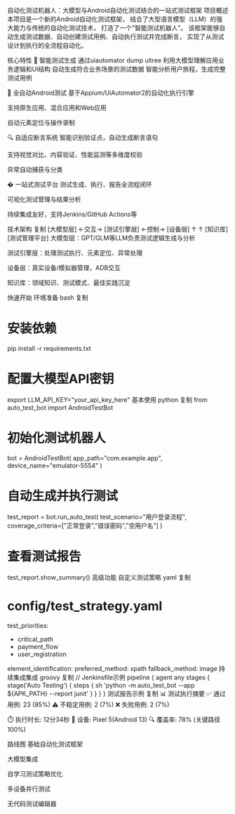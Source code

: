 自动化测试机器人：大模型与Android自动化测试结合的一站式测试框架
项目概述
本项目是一个新的Android自动化测试框架，
结合了大型语言模型（LLM）的强大能力与传统的自动化测试技术，
打造了一个"智能测试机器人"。
该框架能够自动生成测试数据、自动创建测试用例、自动执行测试并完成断言，
实现了从测试设计到执行的全流程自动化。

核心特性
🤖 智能测试生成
通过uiautomator dump uitree
利用大模型理解应用业务逻辑和UI结构
自动生成符合业务场景的测试数据
智能分析用户旅程，生成完整测试用例

📱 全自动Android测试
基于Appium/UiAutomator2的自动化执行引擎

支持原生应用、混合应用和Web应用

自动元素定位与操作录制

🔍 自适应断言系统
智能识别验证点，自动生成断言语句

支持视觉对比、内容验证、性能监测等多维度校验

异常自动捕获与分类

� 一站式测试平台
测试生成、执行、报告全流程闭环

可视化测试管理与结果分析

持续集成友好，支持Jenkins/GitHub Actions等

技术架构
复制
[大模型层] ←交互→ [测试引擎层] ←控制→ [设备层]
    ↑                      ↑
[知识库]             [测试管理平台]
大模型层：GPT/GLM等LLM负责测试逻辑生成与分析

测试引擎层：处理测试执行、元素定位、异常处理

设备层：真实设备/模拟器管理，ADB交互

知识库：领域知识、测试模式、最佳实践沉淀

快速开始
环境准备
bash
复制
# 安装依赖
pip install -r requirements.txt

# 配置大模型API密钥
export LLM_API_KEY="your_api_key_here"
基本使用
python
复制
from auto_test_bot import AndroidTestBot

# 初始化测试机器人
bot = AndroidTestBot(
    app_path="com.example.app",
    device_name="emulator-5554"
)

# 自动生成并执行测试
test_report = bot.run_auto_test(
    test_scenario="用户登录流程",
    coverage_criteria=["正常登录","错误密码","空用户名"]
)

# 查看测试报告
test_report.show_summary()
高级功能
自定义测试策略
yaml
复制
# config/test_strategy.yaml
test_priorities:
  - critical_path
  - payment_flow
  - user_registration

element_identification:
  preferred_method: xpath
  fallback_method: image
持续集成集成
groovy
复制
// Jenkinsfile示例
pipeline {
    agent any
    stages {
        stage('Auto Testing') {
            steps {
                sh 'python -m auto_test_bot --app ${APK_PATH} --report junit'
            }
        }
    }
}
测试报告示例
复制
📊 测试执行摘要
✅ 通过用例: 23 (85%)
⚠️ 不稳定用例: 2 (7%)
❌ 失败用例: 2 (7%)

⏱️ 执行时长: 12分34秒
📱 设备: Pixel 5(Android 13)
🔍 覆盖率: 78% (关键路径100%)


路线图
基础自动化测试框架

大模型集成

自学习测试策略优化

多设备并行测试

无代码测试编辑器


